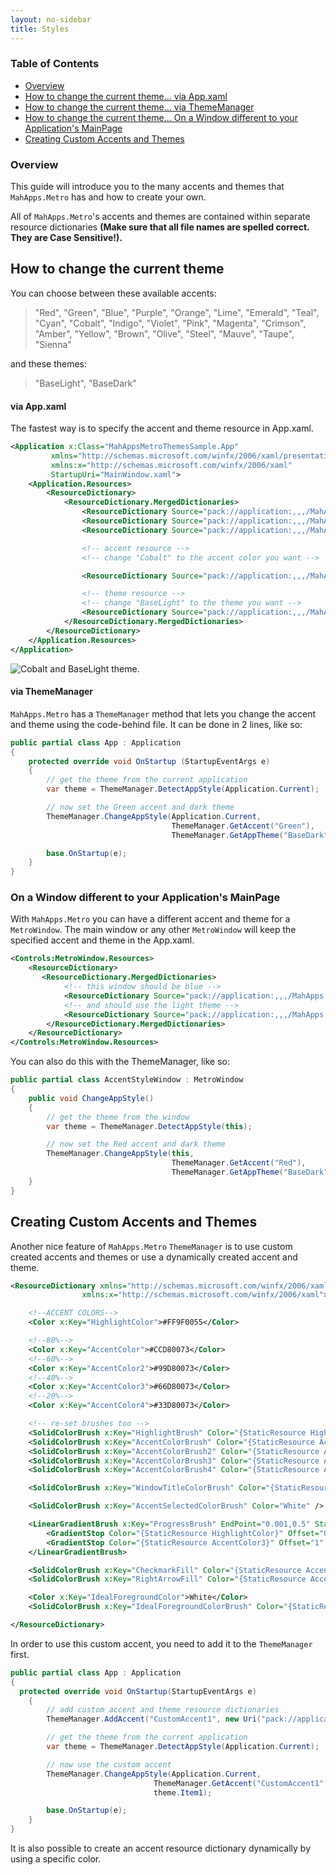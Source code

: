 ```yaml
---
layout: no-sidebar
title: Styles
---
```


### Table of Contents
- [Overview](#overview)
- [How to change the current theme... via App.xaml](#app)
- [How to change the current theme... via ThemeManager](#thememanager)
- [How to change the current theme... On a Window different to your Application's MainPage](#window)
- [Creating Custom Accents and Themes](#custom)

<a name="overview"></a>
### Overview
This guide will introduce you to the many accents and themes that `MahApps.Metro` has and how to create your own.

All of `MahApps.Metro`'s accents and themes are contained within separate resource dictionaries **(Make sure that all file names are spelled correct. They are Case Sensitive!).**

<a name="app"></a>
## How to change the current theme
You can choose between these available accents:

> "Red", "Green", "Blue", "Purple", "Orange", "Lime", "Emerald", "Teal", "Cyan", "Cobalt", "Indigo", "Violet", "Pink", "Magenta", "Crimson", "Amber", "Yellow", "Brown", "Olive", "Steel", "Mauve", "Taupe", "Sienna"

and these themes:
> "BaseLight", "BaseDark"


#### via App.xaml
The fastest way is to specify the accent and theme resource in App.xaml.

```xml
<Application x:Class="MahAppsMetroThemesSample.App"
         xmlns="http://schemas.microsoft.com/winfx/2006/xaml/presentation"
         xmlns:x="http://schemas.microsoft.com/winfx/2006/xaml"
         StartupUri="MainWindow.xaml">
    <Application.Resources>
        <ResourceDictionary>
            <ResourceDictionary.MergedDictionaries>
                <ResourceDictionary Source="pack://application:,,,/MahApps.Metro;component/Styles/Controls.xaml" />
                <ResourceDictionary Source="pack://application:,,,/MahApps.Metro;component/Styles/Fonts.xaml" />
                <ResourceDictionary Source="pack://application:,,,/MahApps.Metro;component/Styles/Colors.xaml" />

                <!-- accent resource -->
                <!-- change "Cobalt" to the accent color you want -->

                <ResourceDictionary Source="pack://application:,,,/MahApps.Metro;component/Styles/Accents/Cobalt.xaml" />

                <!-- theme resource -->
                <!-- change "BaseLight" to the theme you want -->
                <ResourceDictionary Source="pack://application:,,,/MahApps.Metro;component/Styles/Accents/BaseLight.xaml" />
            </ResourceDictionary.MergedDictionaries>
        </ResourceDictionary>
    </Application.Resources>
</Application>
```

![Cobalt and BaseLight theme.](http://jkarger.de/images/mahapps_themes_01.png)

<a name="thememanager"></a>
#### via ThemeManager
`MahApps.Metro` has a `ThemeManager` method that lets you change the accent and theme using the code-behind file. It can be done in 2 lines, like so:

```csharp
public partial class App : Application
{
    protected override void OnStartup (StartupEventArgs e)
    {
        // get the theme from the current application
        var theme = ThemeManager.DetectAppStyle(Application.Current);

        // now set the Green accent and dark theme
        ThemeManager.ChangeAppStyle(Application.Current,
                                    ThemeManager.GetAccent("Green"),
                                    ThemeManager.GetAppTheme("BaseDark"));

        base.OnStartup(e);
    }
}
```

<a name="window"></a>
### On a Window different to your Application's MainPage
With `MahApps.Metro` you can have a different accent and theme for a `MetroWindow`. The main window or any other `MetroWindow` will keep the specified accent and theme in the App.xaml.

```xml
<Controls:MetroWindow.Resources>
    <ResourceDictionary>
       <ResourceDictionary.MergedDictionaries>
            <!-- this window should be blue -->
            <ResourceDictionary Source="pack://application:,,,/MahApps.Metro;component/Styles/Accents/Blue.xaml" />
            <!-- and should use the light theme -->
            <ResourceDictionary Source="pack://application:,,,/MahApps.Metro;component/Styles/Accents/BaseLight.xaml" />
        </ResourceDictionary.MergedDictionaries>
    </ResourceDictionary>
</Controls:MetroWindow.Resources>
```

You can also do this with the ThemeManager, like so:

```csharp
public partial class AccentStyleWindow : MetroWindow
{
    public void ChangeAppStyle()
    {
        // get the theme from the window
        var theme = ThemeManager.DetectAppStyle(this);

        // now set the Red accent and dark theme
        ThemeManager.ChangeAppStyle(this,
                                    ThemeManager.GetAccent("Red"),
                                    ThemeManager.GetAppTheme("BaseDark"));
    }
} 
```

<a name="custom"></a>
## Creating Custom Accents and Themes
Another nice feature of `MahApps.Metro` `ThemeManager` is to use custom created accents and themes or use a dynamically created accent and theme.

```xml
<ResourceDictionary xmlns="http://schemas.microsoft.com/winfx/2006/xaml/presentation"
                xmlns:x="http://schemas.microsoft.com/winfx/2006/xaml">

    <!--ACCENT COLORS-->
    <Color x:Key="HighlightColor">#FF9F0055</Color>

    <!--80%-->
    <Color x:Key="AccentColor">#CCD80073</Color>
    <!--60%-->
    <Color x:Key="AccentColor2">#99D80073</Color>
    <!--40%-->
    <Color x:Key="AccentColor3">#66D80073</Color>
    <!--20%-->
    <Color x:Key="AccentColor4">#33D80073</Color>

    <!-- re-set brushes too -->
    <SolidColorBrush x:Key="HighlightBrush" Color="{StaticResource HighlightColor}" />
    <SolidColorBrush x:Key="AccentColorBrush" Color="{StaticResource AccentColor}"/>
    <SolidColorBrush x:Key="AccentColorBrush2" Color="{StaticResource AccentColor2}"/>
    <SolidColorBrush x:Key="AccentColorBrush3" Color="{StaticResource AccentColor3}"/>
    <SolidColorBrush x:Key="AccentColorBrush4" Color="{StaticResource AccentColor4}"/>

    <SolidColorBrush x:Key="WindowTitleColorBrush" Color="{StaticResource AccentColor}" />

    <SolidColorBrush x:Key="AccentSelectedColorBrush" Color="White" />

    <LinearGradientBrush x:Key="ProgressBrush" EndPoint="0.001,0.5" StartPoint="1.002,0.5">
        <GradientStop Color="{StaticResource HighlightColor}" Offset="0" />
        <GradientStop Color="{StaticResource AccentColor3}" Offset="1" />
    </LinearGradientBrush>

    <SolidColorBrush x:Key="CheckmarkFill" Color="{StaticResource AccentColor}" />
    <SolidColorBrush x:Key="RightArrowFill" Color="{StaticResource AccentColor}" />

    <Color x:Key="IdealForegroundColor">White</Color>
    <SolidColorBrush x:Key="IdealForegroundColorBrush" Color="{StaticResource IdealForegroundColor}"/>

</ResourceDictionary>
```

In order to use this custom accent, you need to add it to the `ThemeManager` first.

```csharp
public partial class App : Application
{
  protected override void OnStartup(StartupEventArgs e)
	{
    	// add custom accent and theme resource dictionaries
    	ThemeManager.AddAccent("CustomAccent1", new Uri("pack://application:,,,/MahAppsMetroThemesSample;component/CustomAccents/CustomAccent1.xaml"));

    	// get the theme from the current application
    	var theme = ThemeManager.DetectAppStyle(Application.Current);

    	// now use the custom accent
    	ThemeManager.ChangeAppStyle(Application.Current,
                                ThemeManager.GetAccent("CustomAccent1"),
                                theme.Item1);

    	base.OnStartup(e);
	}
}
```

It is also possible to create an accent resource dictionary dynamically by using a specific color.